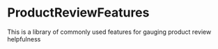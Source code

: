 ProductReviewFeatures
=====================

This is a library of commonly used features for gauging product review helpfulness
